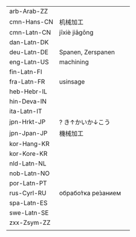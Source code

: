| | | |
|-|-|-|
| arb-Arab-ZZ |  |  |
| cmn-Hans-CN | 机械加工 |  |
| cmn-Latn-CN | jīxiè jiāgōng |  |
| dan-Latn-DK |  |  |
| deu-Latn-DE | Spanen, Zerspanen |  |
| eng-Latn-US | machining |  |
| fin-Latn-FI |  |  |
| fra-Latn-FR | usinsage |  |
| heb-Hebr-IL |  |  |
| hin-Deva-IN |  |  |
| ita-Latn-IT |  |  |
| jpn-Hrkt-JP | ? き↑かいか↓こう |  |
| jpn-Jpan-JP | 機械加工 |  |
| kor-Hang-KR |  |  |
| kor-Kore-KR |  |  |
| nld-Latn-NL |  |  |
| nob-Latn-NO |  |  |
| por-Latn-PT |  |  |
| rus-Cyrl-RU | обрабо́тка ре́занием |  |
| spa-Latn-ES |  |  |
| swe-Latn-SE |  |  |
| zxx-Zsym-ZZ |  |  |
|  |  |  |
